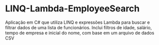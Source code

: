 # LINQ-Lambda-EmployeeSearch
Aplicação em C# que utiliza LINQ e expressões Lambda para buscar e filtrar dados de uma lista de funcionários. Inclui filtros de idade, salário, tempo de empresa e inicial do nome, com base em um arquivo de dados CSV
